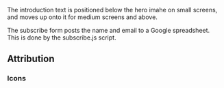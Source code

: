The introduction text is positioned below the hero imahe on small screens, and moves up onto it for medium screens and above.

The subscribe form posts the name and email to a Google spreadsheet. This is done by the subscribe.js script.

## Attribution

### Icons
